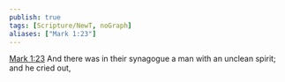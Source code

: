 ```yaml
---
publish: true
tags: [Scripture/NewT, noGraph]
aliases: ["Mark 1:23"]
---
```

[Mark 1:23](https://churchofjesuschrist.org/study/scriptures/nt/mark/1?lang=eng&id=p23#p23) And there was in their synagogue a man with an unclean spirit; and he cried out,
